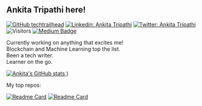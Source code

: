 ## Ankita Tripathi here!

[![GitHub techtrailhead](https://img.shields.io/github/followers/techtrailhead?label=follow&style=social)](https://github.com/techtrailhead)
[![Linkedin: Ankita Tripathi](https://img.shields.io/badge/-Ankita%20Tripathi-blue?style=flat-square&logo=Linkedin&logoColor=white&link=https://www.linkedin.com/in/writer-tripathi/)](https://www.linkedin.com/in/writer-tripathi/)
[![Twitter: Ankita Tripathi](https://img.shields.io/twitter/follow/ankitatr_?style=social)](https://twitter.com/ankitatr_)
![Visitors](https://visitor-badge.glitch.me/badge?page_id=ankitatripathi&left_color=gray&right_color=blue)
[![Medium Badge](https://img.shields.io/badge/-@Ankita%20Tripathi-black?style=flat-square&labelColor=000000&logo=Medium&link=https://medium.com/@ankitatripathi.2312)](https://medium.com/@ankitatripathi.2312)
  
Currently working on anything that excites me! <br>
Blockchain and Machine Learning top the list. <br>
Been a tech writer. <br>
Learner on the go. <br>


[![Ankita's GitHub stats](https://github-readme-stats.vercel.app/api?username=techtrailhead&show_icons=true&theme=dracula)
)](https://github.com/techtrailhead/github-readme-stats)

My top repos: 

[![Readme Card](https://github-readme-stats.vercel.app/api/pin/?username=techtrailhead&repo=devlibrary)](https://github.com/techtrailhead/devlibrary)
[![Readme Card](https://github-readme-stats.vercel.app/api/pin/?username=techtrailhead&repo=metanorma.org)](https://github.com/techtrailhead/metanorma.org)


<!--

Here are some ideas to get you started:

- 🔭 I’m currently working on ...
- 🌱 I’m currently learning ...
- 👯 I’m looking to collaborate on ...
- 🤔 I’m looking for help with ...
- 💬 Ask me about ...
- 📫 How to reach me: ...
- 😄 Pronouns: ...
- ⚡ Fun fact: ...
-->

